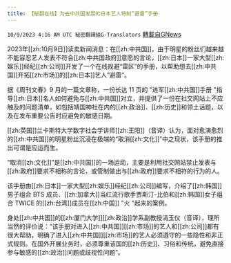 ```yaml
---
title: 【秘翻在线】为去中共国发展的日本艺人特制“避雷”手册
---
```

`10/9/2023 4:16 AM UTC 秘密翻譯組G-Translators` [轉載自GNews](https://gnews.org/articles/1806219)

2023年[[zh:10月9日]]读卖新闻消息：在[[zh:中共国]]，由于明星的粉丝们越来越不能容忍艺人发表不符合[[zh:中共国政府]]意愿的言论，[[zh:日本]]一家大型[[zh:娱乐]]经纪[[zh:公司]]开发了一个在线规避“雷区”的手册，以帮助想去[[zh:中共国]]开拓[[zh:市场]]的[[zh:日本]]艺人“避雷”。

据《周刊文春》9 月的一篇文章称，一份长达 11 页的 "进军[[zh:中共国]]手册 "指导[[zh:日本]]名人如何避免与[[zh:中共国]]对立，并提供了一份在社交网站上不应触及的问题清单，如包括靖国神社在内的[[zh:政治]]、[[zh:历史]]和领土话题，以及在发布重要公告时应避免的敏感日期。

[[zh:英国]]兰卡斯特大学数字社会学讲师[[zh:王阳]]（音译）认为，面对愈演愈烈的[[zh:中共国]]的明星粉丝沉浸在极端的“取消[[zh:文化]]”中之现状，该手册的推出可谓是应运而生。

“取消[[zh:文化]]”是[[zh:中共国]]的一场运动，主要是利用社交网站禁止发表与[[zh:政府]]要求不相称的言论，或管制做出与[[zh:政府]]要求不相符的行为的人。

该手册由[[zh:日本]]一家大型[[zh:娱乐]]经纪[[zh:公司]]编写，介绍了[[zh:韩国]]男子组合 BTS 成员、[[zh:加拿大]]当红流行歌手贾斯汀\-比伯和[[zh:韩国]]女子组合 TWICE 的[[zh:台湾]]成员在[[zh:中国]] "火 "起来的案例。

身处[[zh:中共国]]的[[zh:厦门大学]][[zh:政治]]学系副教授涓玉仪（音译），理所当然的评价说：“该手册对进入[[zh:中共国]][[zh:市场]]的艺人和[[zh:公司]]都有很大帮助，明确了进入[[zh:中共国]][[zh:市场]]的艺人必须遵守的一些隐性和非正式规则。在国外开展业务时，必须尊重该国的[[zh:历史]]、习俗和传统，避免直接参与敏感的[[zh:政治]]问题或歧视性问题”。
